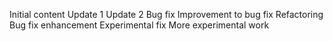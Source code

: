 Initial content
Update 1
Update 2
Bug fix
Improvement to bug fix
Refactoring
Bug fix enhancement
Experimental fix
More experimental work
